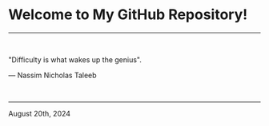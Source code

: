 # Welcome to My GitHub Repository!

---

<br>

"Difficulty is what wakes up the genius"\.

― Nassim Nicholas Taleeb
 
</br>

---
August 20th, 2024
